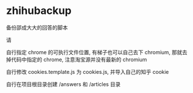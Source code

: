 # zhihubackup
备份邵成大大的回答的脚本

请

自行指定 chrome 的可执行文件位置, 有梯子也可以自己去下 chromium, 那就去掉代码中指定的 chrome, 注意淘宝源并没有最新的 chromium

自行修改 cookies.template.js 为 cookies.js, 并导入自己的知乎 cookie

自行在项目根目录创建 /answers 和 /articles 目录
